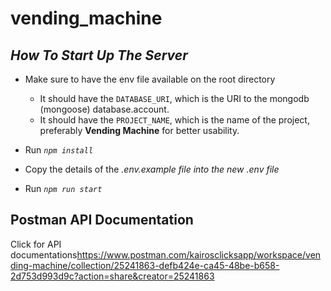 # vending_machine

## *How To Start Up The Server*
- Make sure to have the env file available on the root directory
    - It should have the <code>DATABASE_URI</code>, which is the URI to the mongodb (mongoose) database.account.
    - It should have the <code>PROJECT_NAME</code>, which is the name of the project, preferably <b>Vending Machine</b> for better usability.
    
- Run <code><i>npm install</i></code>
- Copy the details of the <i>.env.example file into the new .env file</i>
- Run <code><i>npm run start</i></code>

## Postman API Documentation
Click for API documentations<a>https://www.postman.com/kairosclicksapp/workspace/vending-machine/collection/25241863-defb424e-ca45-48be-b658-2d753d993d9c?action=share&creator=25241863</a>

